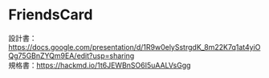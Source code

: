 # FriendsCard

設計書：https://docs.google.com/presentation/d/1R9w0elySstrgdK_8m22K7q1at4yiOQg75GBnZYQm9EA/edit?usp=sharing    
規格書：https://hackmd.io/1t6JEWBnSO6I5uAALVsGgg    
